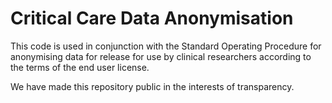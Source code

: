 # Critical Care Data Anonymisation

This code is used in conjunction with the Standard Operating Procedure for anonymising data for release for use by clinical researchers according to the terms of the end user license.

We have made this repository public in the interests of transparency. 





